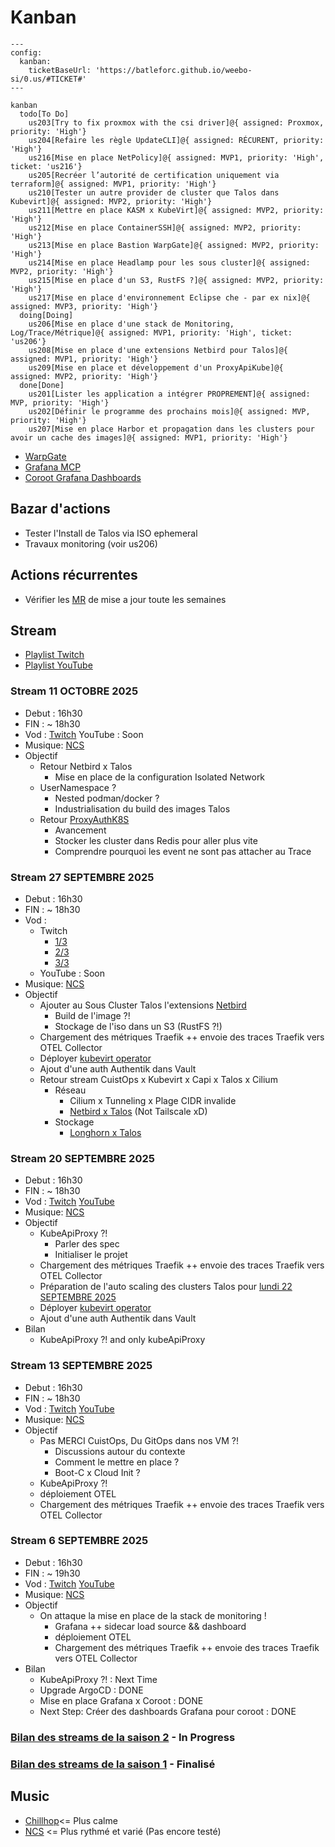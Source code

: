 # Kanban

```mermaid
---
config:
  kanban:
    ticketBaseUrl: 'https://batleforc.github.io/weebo-si/0.us/#TICKET#'
---

kanban
  todo[To Do]
    us203[Try to fix proxmox with the csi driver]@{ assigned: Proxmox, priority: 'High'}
    us204[Refaire les règle UpdateCLI]@{ assigned: RÉCURENT, priority: 'High'}
    us216[Mise en place NetPolicy]@{ assigned: MVP1, priority: 'High', ticket: 'us216'}
    us205[Recréer l’autorité de certification uniquement via terraform]@{ assigned: MVP1, priority: 'High'}
    us210[Tester un autre provider de cluster que Talos dans Kubevirt]@{ assigned: MVP2, priority: 'High'}
    us211[Mettre en place KASM x KubeVirt]@{ assigned: MVP2, priority: 'High'}
    us212[Mise en place ContainerSSH]@{ assigned: MVP2, priority: 'High'}
    us213[Mise en place Bastion WarpGate]@{ assigned: MVP2, priority: 'High'}
    us214[Mise en place Headlamp pour les sous cluster]@{ assigned: MVP2, priority: 'High'}
    us215[Mise en place d'un S3, RustFS ?]@{ assigned: MVP2, priority: 'High'}
    us217[Mise en place d'environnement Eclipse che - par ex nix]@{ assigned: MVP3, priority: 'High'}
  doing[Doing]
    us206[Mise en place d'une stack de Monitoring, Log/Trace/Métrique]@{ assigned: MVP1, priority: 'High', ticket: 'us206'}
    us208[Mise en place d'une extensions Netbird pour Talos]@{ assigned: MVP1, priority: 'High'}
    us209[Mise en place et développement d'un ProxyApiKube]@{ assigned: MVP2, priority: 'High'}
  done[Done]
    us201[Lister les application a intégrer PROPREMENT]@{ assigned: MVP, priority: 'High'}
    us202[Définir le programme des prochains mois]@{ assigned: MVP, priority: 'High'}
    us207[Mise en place Harbor et propagation dans les clusters pour avoir un cache des images]@{ assigned: MVP1, priority: 'High'}
```

- [WarpGate](https://warpgate.null.page/docs/)
- [Grafana MCP](https://github.com/grafana/helm-charts/tree/main/charts/grafana-mcp)
- [Coroot Grafana Dashboards](https://github.com/kirillyu/coroot-grafana-dashboards)

## Bazar d'actions

- Tester l'Install de Talos via ISO ephemeral
- Travaux monitoring (voir us206)

## Actions récurrentes

- Vérifier les [MR](https://github.com/batleforc/weebo-si/pulls?q=is%3Aopen+is%3Apr+label%3AUpdateCLI) de mise a jour toute les semaines

## Stream

- [Playlist Twitch](https://www.twitch.tv/collections/Gha3LW0WLRh8hg)
- [Playlist YouTube](https://youtube.com/playlist?list=PLgGm8OmIPBhnlGhLG4RhUXV8zUvBmvl-O&si=dIglK5lVrDIImCQo)

### Stream 11 OCTOBRE 2025

- Debut : 16h30
- FIN : ~ 18h30
- Vod : [Twitch](https://www.twitch.tv/batleforc) YouTube : Soon
- Musique: [NCS](https://ncs.io/)
- Objectif
  - Retour Netbird x Talos
    - Mise en place de la configuration Isolated Network
  - UserNamespace ?
    - Nested podman/docker ?
    - Industrialisation du build des images Talos
  - Retour [ProxyAuthK8S](https://github.com/batleforc/ProxyAuthK8S)
    - Avancement
    - Stocker les cluster dans Redis pour aller plus vite
    - Comprendre pourquoi les event ne sont pas attacher au Trace

### Stream 27 SEPTEMBRE 2025

- Debut : 16h30
- FIN : ~ 18h30
- Vod :
  - Twitch
    - [1/3](https://www.twitch.tv/videos/2577116098)
    - [2/3](https://www.twitch.tv/videos/2577151005)
    - [3/3](https://www.twitch.tv/videos/2577153148)
  - YouTube : Soon
- Musique: [NCS](https://ncs.io/)
- Objectif
  - Ajouter au Sous Cluster Talos l'extensions [Netbird](https://github.com/siderolabs/extensions/tree/main/network/netbird)
    - Build de l'image ?!
    - Stockage de l'iso dans un S3 (RustFS ?!)
  - Chargement des métriques Traefik ++ envoie des traces Traefik vers OTEL Collector
  - Déployer [kubevirt operator](https://github.com/seatgeek/buildkit-operator)
  - Ajout d'une auth Authentik dans Vault
  - Retour stream CuistOps x Kubevirt x Capi x Talos x Cilium
    - Réseau
      - Cilium x Tunneling x Plage CIDR invalide
      - [Netbird x Talos](https://github.com/siderolabs/extensions/tree/main/network/netbird) (Not Tailscale xD)
    - Stockage
      - [Longhorn x Talos](https://github.com/longhorn/longhorn/pull/11199)

### Stream 20 SEPTEMBRE 2025

- Debut : 16h30
- FIN : ~ 18h30
- Vod : [Twitch](https://www.twitch.tv/videos/2571232605) [YouTube](https://youtu.be/_7REED7ysOA)
- Musique: [NCS](https://ncs.io/)
- Objectif
  - KubeApiProxy ?!
    - Parler des spec
    - Initialiser le projet
  - Chargement des métriques Traefik ++ envoie des traces Traefik vers OTEL Collector
  - Préparation de l'auto scaling des clusters Talos pour [lundi 22 SEPTEMBRE 2025](https://www.twitch.tv/cuistops)
  - Déployer [kubevirt operator](https://github.com/seatgeek/buildkit-operator)
  - Ajout d'une auth Authentik dans Vault
- Bilan
  - KubeApiProxy ?! and only kubeApiProxy

### Stream 13 SEPTEMBRE 2025

- Debut : 16h30
- FIN : ~ 18h30
- Vod : [Twitch](https://www.twitch.tv/videos/2565416116) [YouTube](https://youtu.be/1aH1YR0tBY4)
- Musique: [NCS](https://ncs.io/)
- Objectif
  - Pas MERCI CuistOps, Du GitOps dans nos VM ?!
    - Discussions autour du contexte
    - Comment le mettre en place ?
    - Boot-C x Cloud Init ?
  - KubeApiProxy ?!
  - déploiement OTEL
  - Chargement des métriques Traefik ++ envoie des traces Traefik vers OTEL Collector

### Stream 6 SEPTEMBRE 2025

- Debut : 16h30
- FIN : ~ 19h30
- Vod : [Twitch](https://www.twitch.tv/videos/2559647271) [YouTube](https://youtu.be/njCye6LxTE0)
- Musique: [NCS](https://ncs.io/)
- Objectif
  - On attaque la mise en place de la stack de monitoring !
    - Grafana ++ sidecar load source && dashboard
    - déploiement OTEL
    - Chargement des métriques Traefik ++ envoie des traces Traefik vers OTEL Collector
- Bilan
  - KubeApiProxy ?! : Next Time
  - Upgrade ArgoCD : DONE
  - Mise en place Grafana x Coroot : DONE
  - Next Step: Créer des dashboards Grafana pour coroot : DONE

### [Bilan des streams de la saison 2](/0.introduction/stream/saison2/index.html) - In Progress

### [Bilan des streams de la saison 1](/0.introduction/stream/saison1/index.html) - Finalisé

## Music

- [Chillhop](https://app.chillhop.com/)<= Plus calme
- [NCS](https://ncs.io/) <= Plus rythmé et varié (Pas encore testé)
